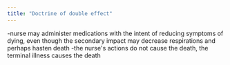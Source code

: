 ```yaml
---
title: "Doctrine of double effect"
---
```

-nurse may administer medications with the intent of reducing symptoms of dying, even though the secondary impact may decrease respirations and perhaps hasten death
-the nurse's actions do not cause the death, the terminal illness causes the death

